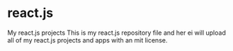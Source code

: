 # react.js
My react.js projects
This is my react.js repository file and her ei will upload all of my react.js projects and apps with an mit license.
